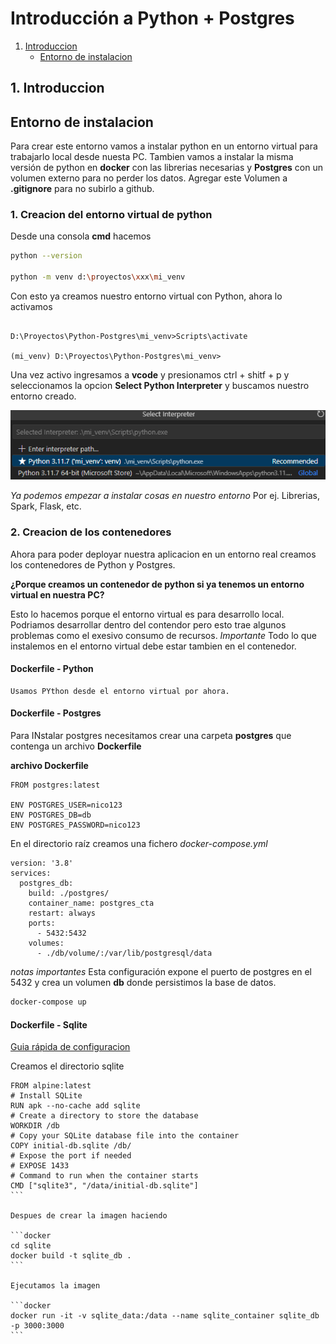 # Introducción a Python + Postgres

1. [Introduccion](#1.-introduccion)
    + [Entorno de instalacion](#entorno-de-instalacion)


## 1. Introduccion


## Entorno de instalacion

Para crear este entorno vamos a instalar python en un entorno virtual para trabajarlo local desde nuesta PC.
Tambien vamos a instalar la misma versión de python en __docker__ con las librerias necesarias y __Postgres__ con un volumen externo para no perder los datos.
Agregar este Volumen a __.gitignore__ para no subirlo a github.

### 1. Creacion del entorno virtual de python

Desde una consola __cmd__ hacemos

```bash
python --version

python -m venv d:\proyectos\xxx\mi_venv
```

Con esto ya creamos nuestro entorno virtual con Python, ahora lo activamos

```

D:\Proyectos\Python-Postgres\mi_venv>Scripts\activate

(mi_venv) D:\Proyectos\Python-Postgres\mi_venv>
```

Una vez activo ingresamos a __vcode__ y presionamos ctrl + shitf + p y seleccionamos la opcion __Select Python Interpreter__ y buscamos nuestro entorno creado.

![](/img/select_entorno_virtual_01.png)

_Ya podemos empezar a instalar cosas en nuestro entorno_ Por ej. Librerias, Spark, Flask, etc.

### 2. Creacion de los contenedores

Ahora para poder deployar nuestra aplicacion en un entorno real creamos los contenedores de Python y Postgres.

__¿Porque creamos un contenedor de python si ya tenemos un entorno virtual en nuestra PC?__

Esto lo hacemos porque el entorno virtual es para desarrollo local. Podriamos desarrollar dentro del contendor pero esto trae algunos problemas como el exesivo consumo de recursos.
_Importante_ Todo lo que instalemos en el entorno virtual debe estar tambien en el contenedor.

#### Dockerfile - Python

```
Usamos PYthon desde el entorno virtual por ahora.
```


#### Dockerfile - Postgres

Para INstalar postgres necesitamos crear una carpeta __postgres__ que contenga un archivo __Dockerfile__

__archivo Dockerfile__

```docker
FROM postgres:latest

ENV POSTGRES_USER=nico123
ENV POSTGRES_DB=db
ENV POSTGRES_PASSWORD=nico123
```
En el directorio raíz creamos una fichero _docker-compose.yml_

```docker
version: '3.8'
services:
  postgres_db:
    build: ./postgres/
    container_name: postgres_cta
    restart: always
    ports:
      - 5432:5432
    volumes:
      - ./db/volume/:/var/lib/postgresql/data
```

_notas importantes_ Esta configuración expone el puerto de postgres en el 5432 y crea un volumen __db__ donde persistimos la base de datos.

```bash
docker-compose up
```

#### Dockerfile - Sqlite

[Guia rápida de configuracion](https://thriveread.com/sqlite-docker-container-and-docker-compose/)


Creamos el directorio sqlite

````docker
FROM alpine:latest
# Install SQLite
RUN apk --no-cache add sqlite
# Create a directory to store the database
WORKDIR /db
# Copy your SQLite database file into the container
COPY initial-db.sqlite /db/
# Expose the port if needed
# EXPOSE 1433
# Command to run when the container starts
CMD ["sqlite3", "/data/initial-db.sqlite"]
```

Despues de crear la imagen haciendo 

```docker
cd sqlite
docker build -t sqlite_db .
```

Ejecutamos la imagen

```docker
docker run -it -v sqlite_data:/data --name sqlite_container sqlite_db -p 3000:3000
```
